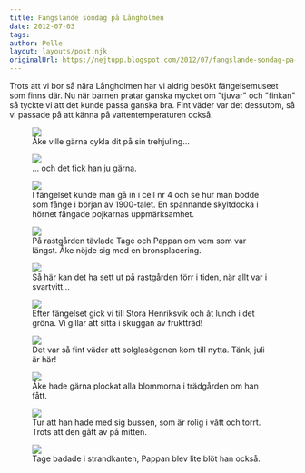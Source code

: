 ```yaml
---
title: Fängslande söndag på Långholmen
date: 2012-07-03
tags: 	
author: Pelle
layout: layouts/post.njk
originalUrl: https://nejtupp.blogspot.com/2012/07/fangslande-sondag-pa-langholmen.html
---
```


Trots att vi bor så nära Långholmen har vi aldrig besökt fängelsemuseet som finns där. Nu när barnen pratar ganska mycket om "tjuvar" och "finkan" så tyckte vi att det kunde passa ganska bra. Fint väder var det dessutom, så vi passade på att känna på vattentemperaturen också.

<figure>
	<img src="../../../../img/So%CC%88ndag+pa%CC%8A+La%CC%8Angholmen-5C5C5254.jpg">
	<figcaption>Åke ville gärna cykla dit på sin trehjuling...</figcaption>
</figure>

<figure>
	<img src="../../../../img/So%CC%88ndag+pa%CC%8A+La%CC%8Angholmen-5C5C5258.jpg">
	<figcaption>... och det fick han ju gärna.</figcaption>
</figure>

<figure>
	<img src="../../../../img/So%CC%88ndag+pa%CC%8A+La%CC%8Angholmen-5C5C5263.jpg">
	<figcaption>I fängelset kunde man gå in i cell nr 4 och se hur man bodde som fånge i början av 1900-talet. En spännande skyltdocka i hörnet fångade pojkarnas uppmärksamhet.</figcaption>
</figure>

<figure>
	<img src="../../../../img/So%CC%88ndag+pa%CC%8A+La%CC%8Angholmen-5C5C5284.jpg">
	<figcaption>På rastgården tävlade Tage och Pappan om vem som var längst. Åke nöjde sig med en bronsplacering.</figcaption>
</figure>

<figure>
	<img src="../../../../img/So%CC%88ndag+pa%CC%8A+La%CC%8Angholmen-5C5C5292.jpg">
	<figcaption>Så här kan det ha sett ut på rastgården förr i tiden, när allt var i svartvitt...</figcaption>
</figure>

<figure>
	<img src="../../../../img/So%CC%88ndag+pa%CC%8A+La%CC%8Angholmen-5C5C5304.jpg">
	<figcaption>Efter fängelset gick vi till Stora Henriksvik och åt lunch i det gröna. Vi gillar att sitta i skuggan av fruktträd!</figcaption>
</figure>

<figure>
	<img src="../../../../img/So%CC%88ndag+pa%CC%8A+La%CC%8Angholmen-5C5C5305.jpg">
	<figcaption>Det var så fint väder att solglasögonen kom till nytta. Tänk, juli är här!</figcaption>
</figure>

<figure>
	<img src="../../../../img/So%CC%88ndag+pa%CC%8A+La%CC%8Angholmen-5C5C5314.jpg">
	<figcaption>Åke hade gärna plockat alla blommorna i trädgården om han fått.</figcaption>
</figure>

<figure>
	<img src="../../../../img/So%CC%88ndag+pa%CC%8A+La%CC%8Angholmen-5C5C5317.jpg">
	<figcaption>Tur att han hade med sig bussen, som är rolig i vått och torrt. Trots att den gått av på mitten.</figcaption>
</figure>

<figure>
	<img src="../../../../img/So%CC%88ndag+pa%CC%8A+La%CC%8Angholmen-5C5C5325.jpg">
	<figcaption>Tage badade i strandkanten, Pappan blev lite blöt han också.</figcaption>
</figure>
